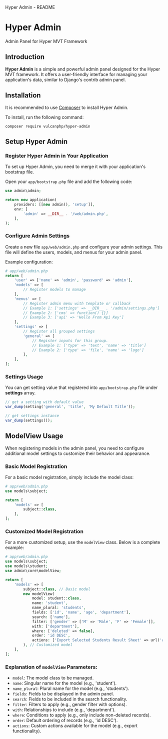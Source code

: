 Hyper Admin - README

Hyper Admin
===========

Admin Panel for Hyper MVT Framework

Introduction
------------

**Hyper Admin** is a simple and powerful admin panel designed for the Hyper MVT framework. It offers a user-friendly interface for managing your application's data, similar to Django's contrib admin panel.

Installation
------------

It is recommended to use [Composer](https://getcomposer.org/) to install Hyper Admin.

To install, run the following command:
```shell
composer require vulcanphp/hyper-admin
```

Setup Hyper Admin
-----------------

### Register Hyper Admin in Your Application

To set up Hyper Admin, you need to merge it with your application's bootstrap file.

Open your `app/bootstrap.php` file and add the following code:
```php
use admin\admin;

return new application(
    providers: [[new admin(), 'setup']],
    env: [
        'admin' => __DIR__ . '/web/admin.php',
    ],
);
```    

### Configure Admin Settings

Create a new file `app/web/admin.php` and configure your admin settings. This file will define the users, models, and menus for your admin panel.

Example configuration:
```php
# app/web/admin.php
return [
    'user' => ['name' => 'admin', 'password' => 'admin'],
    'models' => [
        // Register models to manage
    ],
    'menus' => [
        // Register admin menu with template or callback
        // Example 1: ['settings' => __DIR__ . '/admin/settings.php']
        // Example 2: ['cms' => function() {}]
        // Example 3: ['api' => 'Hello From Api Key']
    ],
    'settings' => [
        // Register all grouped settings
        'general' => [
            // Register inputs for this group.
            // Example 1: ['type' => 'text', 'name' => 'title']
            // Example 2: ['type' => 'file', 'name' => 'logo']
        ],
    ],
];
```
### Settings Usage

You can get setting value that registered into `app/bootstrap.php` file under **settings** array.

```php
// get a setting with default value
var_dump(setting('general', 'title', 'My Default Title'));

// get settings instance
var_dump(settings());

```

ModelView Usage
---------------

When registering models in the admin panel, you need to configure additional model settings to customize their behavior and appearance.

### Basic Model Registration

For a basic model registration, simply include the model class:
```php
# app/web/admin.php
use models\subject;

return [
    'models' => [
        subject::class,
    ],
];
```   

### Customized Model Registration

For a more customized setup, use the `modelView` class. Below is a complete example:

```php
# app/web/admin.php
use models\subject;
use models\student;
use admin\core\modelView;

return [
    'models' => [
        subject::class, // Basic model
        new modelView(
            model: student::class,
            name: 'student',
            name_plural: 'students',
            fields: ['id', 'name', 'age', 'department'],
            search: ['name'],
            filter: ['gender' => ['M' => 'Male', 'F' => 'Female']],
            with: ['department'],
            where: ['deleted' => false],
            order: 'id DESC',
            actions: ['Export Selected Students Result Sheet' => url('admin/student/export')]
        ), // Customized model
    ],
];
```    

### Explanation of `modelView` Parameters:

*   `model`: The model class to be managed.
*   `name`: Singular name for the model (e.g., 'student').
*   `name_plural`: Plural name for the model (e.g., 'students').
*   `fields`: Fields to be displayed in the admin panel.
*   `search`: Fields to be included in the search functionality.
*   `filter`: Filters to apply (e.g., gender filter with options).
*   `with`: Relationships to include (e.g., 'department').
*   `where`: Conditions to apply (e.g., only include non-deleted records).
*   `order`: Default ordering of records (e.g., 'id DESC').
*   `actions`: Custom actions available for the model (e.g., export functionality).